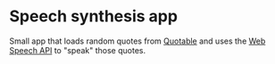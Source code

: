 # Speech synthesis app

Small app that loads random quotes from [Quotable](https://github.com/lukePeavey/quotable) and uses the [Web Speech API](https://developer.mozilla.org/en-US/docs/Web/API/Web_Speech_API) to "speak" those quotes.
